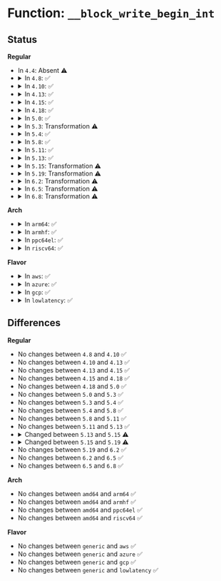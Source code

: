 # Function: <code>__block_write_begin_int</code>

## Status
<b>Regular</b>
<ul>
<li>
In <code>4.4</code>: Absent ⚠️
</li>
<li>
<details>
<summary>In <code>4.8</code>: ✅</summary>

```c
int __block_write_begin_int(struct page *page, loff_t pos, unsigned int len, get_block_t *get_block, struct iomap *iomap);
```

**Collision:** Unique Global

**Inline:** No

**Transformation:** False

**Instances:**

```
In fs/buffer.c (ffffffff8126dcf0)
Location: fs/buffer.c:1950
Inline: False
Direct callers:
  - fs/buffer.c:nobh_write_begin
  - fs/buffer.c:block_page_mkwrite
  - fs/buffer.c:block_write_begin
  - fs/iomap.c:iomap_page_mkwrite_actor
  - fs/iomap.c:iomap_write_begin
```
**Symbols:**

```
ffffffff8126dcf0-ffffffff8126e2c4: __block_write_begin_int (STB_GLOBAL)
```
</details>
</li>
<li>
<details>
<summary>In <code>4.10</code>: ✅</summary>

```c
int __block_write_begin_int(struct page *page, loff_t pos, unsigned int len, get_block_t *get_block, struct iomap *iomap);
```

**Collision:** Unique Global

**Inline:** No

**Transformation:** False

**Instances:**

```
In fs/buffer.c (ffffffff81280f40)
Location: fs/buffer.c:1992
Inline: False
Direct callers:
  - fs/buffer.c:nobh_write_begin
  - fs/buffer.c:block_page_mkwrite
  - fs/buffer.c:block_write_begin
  - fs/iomap.c:iomap_page_mkwrite_actor
  - fs/iomap.c:iomap_write_begin
```
**Symbols:**

```
ffffffff81280f40-ffffffff812814fe: __block_write_begin_int (STB_GLOBAL)
```
</details>
</li>
<li>
<details>
<summary>In <code>4.13</code>: ✅</summary>

```c
int __block_write_begin_int(struct page *page, loff_t pos, unsigned int len, get_block_t *get_block, struct iomap *iomap);
```

**Collision:** Unique Global

**Inline:** No

**Transformation:** False

**Instances:**

```
In fs/buffer.c (ffffffff8128e830)
Location: fs/buffer.c:1989
Inline: False
Direct callers:
  - fs/buffer.c:nobh_write_begin
  - fs/buffer.c:block_page_mkwrite
  - fs/buffer.c:block_write_begin
  - fs/iomap.c:iomap_page_mkwrite_actor
```
**Symbols:**

```
ffffffff8128e830-ffffffff8128ed43: __block_write_begin_int (STB_GLOBAL)
```
</details>
</li>
<li>
<details>
<summary>In <code>4.15</code>: ✅</summary>

```c
int __block_write_begin_int(struct page *page, loff_t pos, unsigned int len, get_block_t *get_block, struct iomap *iomap);
```

**Collision:** Unique Global

**Inline:** No

**Transformation:** False

**Instances:**

```
In fs/buffer.c (ffffffff812b1420)
Location: fs/buffer.c:1949
Inline: False
Direct callers:
  - fs/buffer.c:nobh_write_begin
  - fs/buffer.c:block_page_mkwrite
  - fs/buffer.c:block_write_begin
  - fs/iomap.c:iomap_page_mkwrite_actor
```
**Symbols:**

```
ffffffff812b1420-ffffffff812b1914: __block_write_begin_int (STB_GLOBAL)
```
</details>
</li>
<li>
<details>
<summary>In <code>4.18</code>: ✅</summary>

```c
int __block_write_begin_int(struct page *page, loff_t pos, unsigned int len, get_block_t *get_block, struct iomap *iomap);
```

**Collision:** Unique Global

**Inline:** No

**Transformation:** False

**Instances:**

```
In fs/buffer.c (ffffffff812d9280)
Location: fs/buffer.c:1920
Inline: False
Direct callers:
  - fs/buffer.c:nobh_write_begin
  - fs/buffer.c:block_page_mkwrite
  - fs/buffer.c:block_write_begin
  - fs/iomap.c:iomap_page_mkwrite_actor
```
**Symbols:**

```
ffffffff812d9280-ffffffff812d983f: __block_write_begin_int (STB_GLOBAL)
```
</details>
</li>
<li>
<details>
<summary>In <code>5.0</code>: ✅</summary>

```c
int __block_write_begin_int(struct page *page, loff_t pos, unsigned int len, get_block_t *get_block, struct iomap *iomap);
```

**Collision:** Unique Global

**Inline:** No

**Transformation:** False

**Instances:**

```
In fs/buffer.c (ffffffff812ee750)
Location: fs/buffer.c:1929
Inline: False
Direct callers:
  - fs/buffer.c:nobh_write_begin
  - fs/buffer.c:block_page_mkwrite
  - fs/buffer.c:block_write_begin
```
**Symbols:**

```
ffffffff812ee750-ffffffff812eed23: __block_write_begin_int (STB_GLOBAL)
```
</details>
</li>
<li>
<details>
<summary>In <code>5.3</code>: Transformation ⚠️</summary>

```c
int __block_write_begin_int(struct page *page, loff_t pos, unsigned int len, get_block_t *get_block, struct iomap *iomap);
```

**Collision:** Unique Global

**Inline:** No

**Transformation:** True

**Instances:**

```
In fs/buffer.c (0)
Location: fs/buffer.c:1930
Inline: False
Direct callers:
  - fs/buffer.c:nobh_write_begin
  - fs/buffer.c:block_page_mkwrite
  - fs/buffer.c:block_write_begin
```
**Symbols:**

```
ffffffff81311d78-ffffffff81311d9f: __block_write_begin_int.cold (STB_LOCAL)
ffffffff8130ff40-ffffffff8131053e: __block_write_begin_int (STB_GLOBAL)
```
</details>
</li>
<li>
<details>
<summary>In <code>5.4</code>: ✅</summary>

```c
int __block_write_begin_int(struct page *page, loff_t pos, unsigned int len, get_block_t *get_block, struct iomap *iomap);
```

**Collision:** Unique Global

**Inline:** No

**Transformation:** False

**Instances:**

```
In fs/buffer.c (ffffffff81322f10)
Location: fs/buffer.c:1930
Inline: False
Direct callers:
  - fs/buffer.c:nobh_write_begin
  - fs/buffer.c:block_page_mkwrite
  - fs/buffer.c:block_write_begin
```
**Symbols:**

```
ffffffff81322f10-ffffffff81323519: __block_write_begin_int (STB_GLOBAL)
```
</details>
</li>
<li>
<details>
<summary>In <code>5.8</code>: ✅</summary>

```c
int __block_write_begin_int(struct page *page, loff_t pos, unsigned int len, get_block_t *get_block, struct iomap *iomap);
```

**Collision:** Unique Global

**Inline:** No

**Transformation:** False

**Instances:**

```
In fs/buffer.c (ffffffff8135db00)
Location: fs/buffer.c:1974
Inline: False
Direct callers:
  - fs/buffer.c:nobh_write_begin
  - fs/buffer.c:block_page_mkwrite
  - fs/buffer.c:cont_write_begin
  - fs/iomap/buffered-io.c:iomap_write_begin
```
**Symbols:**

```
ffffffff8135db00-ffffffff8135df77: __block_write_begin_int (STB_GLOBAL)
```
</details>
</li>
<li>
<details>
<summary>In <code>5.11</code>: ✅</summary>

```c
int __block_write_begin_int(struct page *page, loff_t pos, unsigned int len, get_block_t *get_block, struct iomap *iomap);
```

**Collision:** Unique Global

**Inline:** No

**Transformation:** False

**Instances:**

```
In fs/buffer.c (ffffffff8136b6f0)
Location: fs/buffer.c:1973
Inline: False
Direct callers:
  - fs/buffer.c:nobh_write_begin
  - fs/buffer.c:block_page_mkwrite
  - fs/buffer.c:cont_write_begin
  - fs/iomap/buffered-io.c:iomap_write_begin
```
**Symbols:**

```
ffffffff8136b6f0-ffffffff8136ba93: __block_write_begin_int (STB_GLOBAL)
```
</details>
</li>
<li>
<details>
<summary>In <code>5.13</code>: ✅</summary>

```c
int __block_write_begin_int(struct page *page, loff_t pos, unsigned int len, get_block_t *get_block, struct iomap *iomap);
```

**Collision:** Unique Global

**Inline:** No

**Transformation:** False

**Instances:**

```
In fs/buffer.c (ffffffff81372000)
Location: fs/buffer.c:1993
Inline: False
Direct callers:
  - fs/buffer.c:nobh_write_begin
  - fs/buffer.c:block_page_mkwrite
  - fs/buffer.c:cont_write_begin
  - fs/iomap/buffered-io.c:iomap_write_begin
```
**Symbols:**

```
ffffffff81372000-ffffffff813723ca: __block_write_begin_int (STB_GLOBAL)
```
</details>
</li>
<li>
<details>
<summary>In <code>5.15</code>: Transformation ⚠️</summary>

```c
int __block_write_begin_int(struct page *page, loff_t pos, unsigned int len, get_block_t *get_block, const struct iomap *iomap);
```

**Collision:** Unique Global

**Inline:** No

**Transformation:** True

**Instances:**

```
In fs/buffer.c (0)
Location: fs/buffer.c:1972
Inline: False
Direct callers:
  - fs/buffer.c:nobh_write_begin
  - fs/buffer.c:block_page_mkwrite
  - fs/buffer.c:cont_write_begin
  - fs/iomap/buffered-io.c:iomap_page_mkwrite
  - fs/iomap/buffered-io.c:iomap_write_begin
```
**Symbols:**

```
ffffffff81cc486b-ffffffff81cc489d: __block_write_begin_int.cold (STB_LOCAL)
ffffffff813c1030-ffffffff813c1401: __block_write_begin_int (STB_GLOBAL)
```
</details>
</li>
<li>
<details>
<summary>In <code>5.19</code>: Transformation ⚠️</summary>

```c
int __block_write_begin_int(struct folio *folio, loff_t pos, unsigned int len, get_block_t *get_block, const struct iomap *iomap);
```

**Collision:** Unique Global

**Inline:** No

**Transformation:** True

**Instances:**

```
In fs/buffer.c (0)
Location: fs/buffer.c:1968
Inline: False
Direct callers:
  - fs/buffer.c:nobh_write_begin
  - fs/buffer.c:block_page_mkwrite
  - fs/buffer.c:block_write_begin
  - fs/iomap/buffered-io.c:iomap_page_mkwrite
  - fs/iomap/buffered-io.c:iomap_write_begin
```
**Symbols:**

```
ffffffff81e77267-ffffffff81e7729b: __block_write_begin_int.cold (STB_LOCAL)
ffffffff81447cf0-ffffffff814480ba: __block_write_begin_int (STB_GLOBAL)
```
</details>
</li>
<li>
<details>
<summary>In <code>6.2</code>: Transformation ⚠️</summary>

```c
int __block_write_begin_int(struct folio *folio, loff_t pos, unsigned int len, get_block_t *get_block, const struct iomap *iomap);
```

**Collision:** Unique Global

**Inline:** No

**Transformation:** True

**Instances:**

```
In fs/buffer.c (0)
Location: fs/buffer.c:1953
Inline: False
Direct callers:
  - fs/buffer.c:block_page_mkwrite
  - fs/buffer.c:block_write_begin
  - fs/iomap/buffered-io.c:iomap_page_mkwrite
  - fs/iomap/buffered-io.c:iomap_write_begin
```
**Symbols:**

```
ffffffff820692a4-ffffffff820692d7: __block_write_begin_int.cold (STB_LOCAL)
ffffffff814d68a0-ffffffff814d6c51: __block_write_begin_int (STB_GLOBAL)
```
</details>
</li>
<li>
<details>
<summary>In <code>6.5</code>: Transformation ⚠️</summary>

```c
int __block_write_begin_int(struct folio *folio, loff_t pos, unsigned int len, get_block_t *get_block, const struct iomap *iomap);
```

**Collision:** Unique Global

**Inline:** No

**Transformation:** True

**Instances:**

```
In fs/buffer.c (0)
Location: fs/buffer.c:2090
Inline: False
Direct callers:
  - fs/buffer.c:block_page_mkwrite
  - fs/buffer.c:block_write_begin
  - fs/iomap/buffered-io.c:iomap_page_mkwrite
  - fs/iomap/buffered-io.c:iomap_write_begin
```
**Symbols:**

```
ffffffff820e8c97-ffffffff820e8d00: __block_write_begin_int.cold (STB_LOCAL)
ffffffff8150ceb0-ffffffff8150d2cf: __block_write_begin_int (STB_GLOBAL)
```
</details>
</li>
<li>
<details>
<summary>In <code>6.8</code>: Transformation ⚠️</summary>

```c
int __block_write_begin_int(struct folio *folio, loff_t pos, unsigned int len, get_block_t *get_block, const struct iomap *iomap);
```

**Collision:** Unique Global

**Inline:** No

**Transformation:** True

**Instances:**

```
In fs/buffer.c (0)
Location: fs/buffer.c:2068
Inline: False
Direct callers:
  - fs/buffer.c:block_page_mkwrite
  - fs/buffer.c:block_write_begin
  - fs/iomap/buffered-io.c:iomap_page_mkwrite
  - fs/iomap/buffered-io.c:iomap_write_begin
```
**Symbols:**

```
ffffffff821c58eb-ffffffff821c5932: __block_write_begin_int.cold (STB_LOCAL)
ffffffff81541ab0-ffffffff81541e8d: __block_write_begin_int (STB_GLOBAL)
```
</details>
</li>
</ul>
<b>Arch</b>
<ul>
<li>
<details>
<summary>In <code>arm64</code>: ✅</summary>

```c
int __block_write_begin_int(struct page *page, loff_t pos, unsigned int len, get_block_t *get_block, struct iomap *iomap);
```

**Collision:** Unique Global

**Inline:** No

**Transformation:** False

**Instances:**

```
In fs/buffer.c (ffff8000103dc128)
Location: fs/buffer.c:1930
Inline: False
Direct callers:
  - fs/buffer.c:nobh_write_begin
  - fs/buffer.c:block_page_mkwrite
  - fs/buffer.c:block_write_begin
```
**Symbols:**

```
ffff8000103dc128-ffff8000103dc864: __block_write_begin_int (STB_GLOBAL)
```
</details>
</li>
<li>
<details>
<summary>In <code>armhf</code>: ✅</summary>

```c
int __block_write_begin_int(struct page *page, loff_t pos, unsigned int len, get_block_t *get_block, struct iomap *iomap);
```

**Collision:** Unique Global

**Inline:** No

**Transformation:** False

**Instances:**

```
In fs/buffer.c (c05b5428)
Location: fs/buffer.c:1930
Inline: False
Direct callers:
  - fs/buffer.c:nobh_write_begin
  - fs/buffer.c:block_page_mkwrite
  - fs/buffer.c:block_write_begin
```
**Symbols:**

```
c05b5428-c05b5cc8: __block_write_begin_int (STB_GLOBAL)
```
</details>
</li>
<li>
<details>
<summary>In <code>ppc64el</code>: ✅</summary>

```c
int __block_write_begin_int(struct page *page, loff_t pos, unsigned int len, get_block_t *get_block, struct iomap *iomap);
```

**Collision:** Unique Global

**Inline:** No

**Transformation:** False

**Instances:**

```
In fs/buffer.c (c0000000004e1560)
Location: fs/buffer.c:1930
Inline: False
Direct callers:
  - fs/buffer.c:nobh_write_begin
  - fs/buffer.c:block_page_mkwrite
  - fs/buffer.c:block_write_begin
```
**Symbols:**

```
c0000000004e1560-c0000000004e1d50: __block_write_begin_int (STB_GLOBAL)
```
</details>
</li>
<li>
<details>
<summary>In <code>riscv64</code>: ✅</summary>

```c
int __block_write_begin_int(struct page *page, loff_t pos, unsigned int len, get_block_t *get_block, struct iomap *iomap);
```

**Collision:** Unique Global

**Inline:** No

**Transformation:** False

**Instances:**

```
In fs/buffer.c (ffffffe0002945ae)
Location: fs/buffer.c:1930
Inline: False
Direct callers:
  - fs/buffer.c:nobh_write_begin
  - fs/buffer.c:block_page_mkwrite
  - fs/buffer.c:block_write_begin
```
**Symbols:**

```
ffffffe0002945ae-ffffffe000294b4c: __block_write_begin_int (STB_GLOBAL)
```
</details>
</li>
</ul>
<b>Flavor</b>
<ul>
<li>
<details>
<summary>In <code>aws</code>: ✅</summary>

```c
int __block_write_begin_int(struct page *page, loff_t pos, unsigned int len, get_block_t *get_block, struct iomap *iomap);
```

**Collision:** Unique Global

**Inline:** No

**Transformation:** False

**Instances:**

```
In fs/buffer.c (ffffffff8131b4f0)
Location: fs/buffer.c:1930
Inline: False
Direct callers:
  - fs/buffer.c:nobh_write_begin
  - fs/buffer.c:block_page_mkwrite
  - fs/buffer.c:block_write_begin
```
**Symbols:**

```
ffffffff8131b4f0-ffffffff8131baf9: __block_write_begin_int (STB_GLOBAL)
```
</details>
</li>
<li>
<details>
<summary>In <code>azure</code>: ✅</summary>

```c
int __block_write_begin_int(struct page *page, loff_t pos, unsigned int len, get_block_t *get_block, struct iomap *iomap);
```

**Collision:** Unique Global

**Inline:** No

**Transformation:** False

**Instances:**

```
In fs/buffer.c (ffffffff8130c090)
Location: fs/buffer.c:1930
Inline: False
Direct callers:
  - fs/buffer.c:nobh_write_begin
  - fs/buffer.c:block_page_mkwrite
  - fs/buffer.c:block_write_begin
```
**Symbols:**

```
ffffffff8130c090-ffffffff8130c699: __block_write_begin_int (STB_GLOBAL)
```
</details>
</li>
<li>
<details>
<summary>In <code>gcp</code>: ✅</summary>

```c
int __block_write_begin_int(struct page *page, loff_t pos, unsigned int len, get_block_t *get_block, struct iomap *iomap);
```

**Collision:** Unique Global

**Inline:** No

**Transformation:** False

**Instances:**

```
In fs/buffer.c (ffffffff81318fc0)
Location: fs/buffer.c:1930
Inline: False
Direct callers:
  - fs/buffer.c:nobh_write_begin
  - fs/buffer.c:block_page_mkwrite
  - fs/buffer.c:block_write_begin
```
**Symbols:**

```
ffffffff81318fc0-ffffffff813195c9: __block_write_begin_int (STB_GLOBAL)
```
</details>
</li>
<li>
<details>
<summary>In <code>lowlatency</code>: ✅</summary>

```c
int __block_write_begin_int(struct page *page, loff_t pos, unsigned int len, get_block_t *get_block, struct iomap *iomap);
```

**Collision:** Unique Global

**Inline:** No

**Transformation:** False

**Instances:**

```
In fs/buffer.c (ffffffff8132abf0)
Location: fs/buffer.c:1930
Inline: False
Direct callers:
  - fs/buffer.c:nobh_write_begin
  - fs/buffer.c:block_page_mkwrite
  - fs/buffer.c:block_write_begin
```
**Symbols:**

```
ffffffff8132abf0-ffffffff8132b233: __block_write_begin_int (STB_GLOBAL)
```
</details>
</li>
</ul>

## Differences
<b>Regular</b>
<ul>
<li>
No changes between <code>4.8</code> and <code>4.10</code> ✅
</li>
<li>
No changes between <code>4.10</code> and <code>4.13</code> ✅
</li>
<li>
No changes between <code>4.13</code> and <code>4.15</code> ✅
</li>
<li>
No changes between <code>4.15</code> and <code>4.18</code> ✅
</li>
<li>
No changes between <code>4.18</code> and <code>5.0</code> ✅
</li>
<li>
No changes between <code>5.0</code> and <code>5.3</code> ✅
</li>
<li>
No changes between <code>5.3</code> and <code>5.4</code> ✅
</li>
<li>
No changes between <code>5.4</code> and <code>5.8</code> ✅
</li>
<li>
No changes between <code>5.8</code> and <code>5.11</code> ✅
</li>
<li>
No changes between <code>5.11</code> and <code>5.13</code> ✅
</li>
<li>
<details>
<summary>Changed between <code>5.13</code> and <code>5.15</code> ⚠️</summary>
<ul>
<li>
<b>Param type changed. </b>
<code>struct iomap *iomap</code> ➡️ <code>const struct iomap *iomap</code>
</li>
</ul>
</details>
</li>
<li>
<details>
<summary>Changed between <code>5.15</code> and <code>5.19</code> ⚠️</summary>
<ul>
<li>
<b>Param added. </b>
<code>struct folio *folio</code>
</li>
<li>
<b>Param removed. </b>
<code>struct page *page</code>
</li>
</ul>
</details>
</li>
<li>
No changes between <code>5.19</code> and <code>6.2</code> ✅
</li>
<li>
No changes between <code>6.2</code> and <code>6.5</code> ✅
</li>
<li>
No changes between <code>6.5</code> and <code>6.8</code> ✅
</li>
</ul>
<b>Arch</b>
<ul>
<li>
No changes between <code>amd64</code> and <code>arm64</code> ✅
</li>
<li>
No changes between <code>amd64</code> and <code>armhf</code> ✅
</li>
<li>
No changes between <code>amd64</code> and <code>ppc64el</code> ✅
</li>
<li>
No changes between <code>amd64</code> and <code>riscv64</code> ✅
</li>
</ul>
<b>Flavor</b>
<ul>
<li>
No changes between <code>generic</code> and <code>aws</code> ✅
</li>
<li>
No changes between <code>generic</code> and <code>azure</code> ✅
</li>
<li>
No changes between <code>generic</code> and <code>gcp</code> ✅
</li>
<li>
No changes between <code>generic</code> and <code>lowlatency</code> ✅
</li>
</ul>
